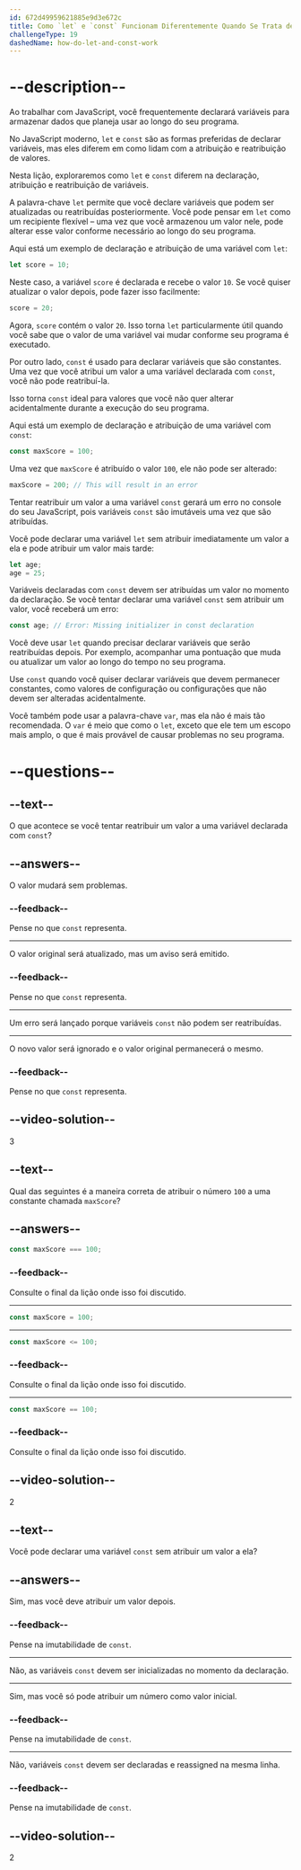 ```yaml
---
id: 672d49959621885e9d3e672c
title: Como `let` e `const` Funcionam Diferentemente Quando Se Trata de Declaração, Atribuição e Reatribuição de Variáveis?
challengeType: 19
dashedName: how-do-let-and-const-work
---
```


# --description--

Ao trabalhar com JavaScript, você frequentemente declarará variáveis para armazenar dados que planeja usar ao longo do seu programa.

No JavaScript moderno, `let` e `const` são as formas preferidas de declarar variáveis, mas eles diferem em como lidam com a atribuição e reatribuição de valores.

Nesta lição, exploraremos como `let` e `const` diferem na declaração, atribuição e reatribuição de variáveis.

A palavra-chave `let` permite que você declare variáveis que podem ser atualizadas ou reatribuídas posteriormente. Você pode pensar em `let` como um recipiente flexível – uma vez que você armazenou um valor nele, pode alterar esse valor conforme necessário ao longo do seu programa.

Aqui está um exemplo de declaração e atribuição de uma variável com `let`:

```js
let score = 10;
```

Neste caso, a variável `score` é declarada e recebe o valor `10`. Se você quiser atualizar o valor depois, pode fazer isso facilmente:

```js
score = 20;
```

Agora, `score` contém o valor `20`. Isso torna `let` particularmente útil quando você sabe que o valor de uma variável vai mudar conforme seu programa é executado.

Por outro lado, `const` é usado para declarar variáveis que são constantes. Uma vez que você atribui um valor a uma variável declarada com `const`, você não pode reatribuí-la.

Isso torna `const` ideal para valores que você não quer alterar acidentalmente durante a execução do seu programa.

Aqui está um exemplo de declaração e atribuição de uma variável com `const`:

```js
const maxScore = 100;
```

Uma vez que `maxScore` é atribuído o valor `100`, ele não pode ser alterado:

```js
maxScore = 200; // This will result in an error
```

Tentar reatribuir um valor a uma variável `const` gerará um erro no console do seu JavaScript, pois variáveis `const` são imutáveis uma vez que são atribuídas.

Você pode declarar uma variável `let` sem atribuir imediatamente um valor a ela e pode atribuir um valor mais tarde:

```js
let age;
age = 25;
```

Variáveis declaradas com `const` devem ser atribuídas um valor no momento da declaração. Se você tentar declarar uma variável `const` sem atribuir um valor, você receberá um erro:

```js
const age; // Error: Missing initializer in const declaration
```

Você deve usar `let` quando precisar declarar variáveis que serão reatribuídas depois. Por exemplo, acompanhar uma pontuação que muda ou atualizar um valor ao longo do tempo no seu programa.

Use `const` quando você quiser declarar variáveis que devem permanecer constantes, como valores de configuração ou configurações que não devem ser alteradas acidentalmente.

Você também pode usar a palavra-chave `var`, mas ela não é mais tão recomendada. O `var` é meio que como o `let`, exceto que ele tem um escopo mais amplo, o que é mais provável de causar problemas no seu programa.

# --questions--

## --text--

O que acontece se você tentar reatribuir um valor a uma variável declarada com `const`?

## --answers--

O valor mudará sem problemas.

### --feedback--

Pense no que `const` representa.

---

O valor original será atualizado, mas um aviso será emitido.

### --feedback--

Pense no que `const` representa.

---

Um erro será lançado porque variáveis `const` não podem ser reatribuídas.

---

O novo valor será ignorado e o valor original permanecerá o mesmo.

### --feedback--

Pense no que `const` representa.

## --video-solution--

3

## --text--

Qual das seguintes é a maneira correta de atribuir o número `100` a uma constante chamada `maxScore`?

## --answers--

```js
const maxScore === 100;
```

### --feedback--

Consulte o final da lição onde isso foi discutido.

---

```js
const maxScore = 100;
```

---

```js
const maxScore <= 100;
```

### --feedback--

Consulte o final da lição onde isso foi discutido.

---

```js
const maxScore == 100;
```

### --feedback--

Consulte o final da lição onde isso foi discutido.

## --video-solution--

2

## --text--

Você pode declarar uma variável `const` sem atribuir um valor a ela?

## --answers--

Sim, mas você deve atribuir um valor depois.

### --feedback--

Pense na imutabilidade de `const`.

---

Não, as variáveis `const` devem ser inicializadas no momento da declaração.

---

Sim, mas você só pode atribuir um número como valor inicial.

### --feedback--

Pense na imutabilidade de `const`.

---

Não, variáveis `const` devem ser declaradas e reassigned na mesma linha.

### --feedback--

Pense na imutabilidade de `const`.

## --video-solution--

2
